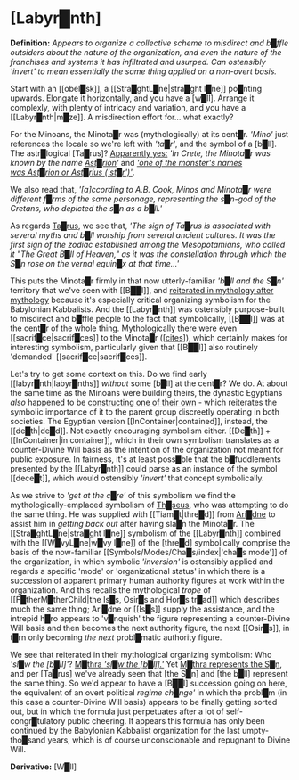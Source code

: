 # **[Labyr█nth]**


**Definition:** *Appears to organize a collective scheme to misdirect and b█ffle outsiders about the nature of the organization, and even the nature of the franchises and systems it has infiltrated and usurped.  Can ostensibly 'invert' to mean essentially the same thing applied on a non-overt basis.*

Start with an [[obel█sk]], a [[Stra█ghtL█ne|stra█ght l█ne]] po█nting upwards.  Elongate it horizontally, and you have a [w█ll].  Arrange it complexly, with plenty of intricacy and variation, and you have a [[Labyr█nth|m█ze]].  A misdirection effort for... what exactly?

For the Minoans, the Minota█r was (mythologically) at its cent█r.  *'Mino'* just references the locale so we're left with *'ta█r'*, and the symbol of a [b█ll].  The astr█logical [Ta█rus]?  [Apparently yes:](https://en.wikipedia.org/wiki/Minotaur#Etymology)  *'In Crete, the Minota█r was known by the name [Ast█rion](https://en.wikipedia.org/wiki/Asterion "Asterion")'* and *['one of the monster's names was Ast█rion or Ast█rius ('st█r')'](https://en.wikipedia.org/wiki/Minotaur#Interpretations)*.

We also read that, *'\[a\]ccording to A.B. Cook, _Minos_ and _Minota█r_ were different f█rms of the same personage, representing the s█n-god of the Cretans, who depicted the s█n as a b█ll.'*

As regards [Ta█rus](https://en.wikipedia.org/wiki/Taurus_(astrology)#History), we see that, *'The sign of Ta█rus is associated with several myths and b█ll worship from several ancient cultures. It was the first sign of the zodiac established among the Mesopotamians, who called it "The Great B█ll of Heaven," as it was the constellation through which the S█n rose on the vernal equin█x at that time...'*

This puts the Minota█r firmly in that now utterly-familiar *'b█ll and the S█n'* territory that we've seen with [[B██l]], and [reiterated in mythology after mythology](https://en.wikipedia.org/wiki/Sacred_bull) because it's especially critical organizing symbolism for the Babylonian Kabbalists.  And the [[Labyr█nth]] was ostensibly purpose-built to misdirect and b█ffle people to the fact that symbolically, [[B██l]] was at the cent█r of the whole thing.  Mythologically there were even [[sacrif█ce|sacrif█ces]] to the Minota█r (\[[cites](https://en.wikipedia.org/wiki/Sacrificial_victims_of_Minotaur)\]), which certainly makes for interesting symbolism, particularly given that [[B██l]] also routinely 'demanded' [[sacrif█ce|sacrif█ces]].

Let's try to get some context on this.  Do we find early [[labyr█nth|labyr█nths]] *without* some [b█ll] at the cent█r?  We do.  At about the same time as the Minoans were building theirs, the dynastic Egyptians *also* happened to be [constructing one of their own](https://en.wikipedia.org/wiki/Labyrinth#The_Egyptian_labyrinth) - which reiterates the symbolic importance of it to the parent group discreetly operating in both societies.  The Egyptian version [[InContainer|contained]], instead, the [[de█th|de█d]].  Not exactly encouraging symbolism either.  [[De█th]] + [[InContainer|in container]], which in their own symbolism translates as a counter-Divine Will basis as the intention of the organization not meant for public exposure.  In fairness, it's at least poss█ble that the b█fuddlements presented by the [[Labyr█nth]] could parse as an instance of the symbol [[dece█t]], which would ostensibly *'invert'* that concept symbolically.

As we strive to *'get at the c█re'* of this symbolism we find the mythologically-emplaced symbolism of [Th█seus](https://en.wikipedia.org/wiki/Theseus), who was attempting to do the same thing.  He was supplied with [[Tiam█t|thre█d]] from [Ari█dne](https://en.wikipedia.org/wiki/Ariadne) to assist him in *getting back out* after having sla█n the Minota█r.  The [[Stra█ghtL█ne|stra█ght l█ne]] symbolism of the [[Labyr█nth]] combined with the [[W█vyL█ne|w█vy l█ne]] of the [thre█d] symbolically comprise the basis of the now-familiar [[Symbols/Modes/Cha█s/index|'cha█s mode']] of the organization, in which symbolic *'inversion'* is ostensibly applied and regards a specific 'mode' or 'organizational status' in which there is a succession of apparent primary human authority figures at work within the organization.  And this recalls the mythological *trope* of [[F█therM█therChild|the Is█s, Osir█s and Hor█s tr█ad]] which describes much the same thing; Ari█dne or [[Is█s]] supply the assistance, and the intrepid h█ro appears to 'v█nquish' the figure representing a counter-Divine Will basis and then becomes the next authority figure, the next [[Osir█s]], in t█rn only becoming *the next* probl█matic authority figure.

We see that reiterated in their mythological organizing symbolism: Who *'sl█w the [b█ll]'*?  [M█thra *'sl█w the \[b█ll\].'*](https://en.wikipedia.org/wiki/Mithraism#Bull-slaying_scene)  Yet [M█thra represents the S█n](https://en.wikipedia.org/wiki/Mithra), and per [Ta█rus] we've already seen that [the S█n] and [the b█ll] represent the same thing.  So we'd appear to have a [B██l] succession going on here, the equivalent of an overt political *regime ch█nge'* in which the probl█m (in this case a counter-Divine Will basis) appears to be finally getting sorted out, but in which the formula just perpetuates after a lot of self-congr█tulatory public cheering.  It appears this formula has only been continued by the Babylonian Kabbalist organization for the last umpty-tho█sand years, which is of course unconscionable and repugnant to Divine Will.


**Derivative:** [W█ll]
